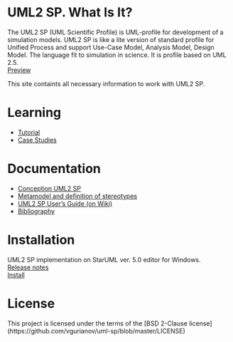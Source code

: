 <h1 id="header-1"><a href="#header-1"></a>UML2 SP. What Is It?</h1>
The UML2 SP (UML Scientific Profile) is UML-profile for development of a simulation models. 
UML2 SP is like a lite version of standard profile for Unified Process and support Use-Case Model, Analysis Model, Design Model. The language fit to simulation in science. It is profile based on UML 2.5.
<br/><a href="annotations">Preview</a>
<p>This site containts all necessary information to work with UML2 SP.</p>

<h1 id="header-3"><a href="#header-2"></a>Learning</h1>

- <a href="tutorial">Tutorial</a>
- <a href="case_studies">Case Studies</a>


<h1 id="header-4"><a href="#header-3"></a>Documentation</h1>

- <a href="conception">Conception UML2 SP</a>
- <a href="metamodel">Metamodel and definition of stereotypes</a>
- [UML2 SP User’s Guide (on Wiki)](https://github.com/vgurianov/uml-sp/wiki)
- <a href="bibliography">Bibliography</a>


<h1 id="header-5"><a href="#header-4"></a>Installation</h1>
UML2 SP implementation on StarUML ver. 5.0 editor for Windows.<br/>
<a href="https://github.com/vgurianov/uml-sp/blob/master/UML2%20SP/release.md">Release notes</a><br/>
<a href="https://github.com/vgurianov/uml-sp/blob/master/UML2%20SP/readme.md">Install</a><br/>

<h1 id="header-6"><a href="#header-5"></a>License</h1>
This project is licensed under the terms of the [BSD 2-Clause license](https://github.com/vgurianov/uml-sp/blob/master/LICENSE)<br/>

